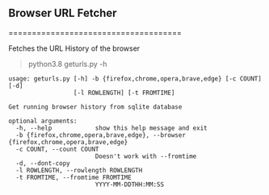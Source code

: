 ## Browser URL Fetcher
=====================================

Fetches the URL History of the browser

> python3.8 geturls.py -h

```
usage: geturls.py [-h] -b {firefox,chrome,opera,brave,edge} [-c COUNT] [-d]
                  [-l ROWLENGTH] [-t FROMTIME]

Get running browser history from sqlite database

optional arguments:
  -h, --help            show this help message and exit
  -b {firefox,chrome,opera,brave,edge}, --browser {firefox,chrome,opera,brave,edge}
  -c COUNT, --count COUNT
                        Doesn't work with --fromtime
  -d, --dont-copy
  -l ROWLENGTH, --rowlength ROWLENGTH
  -t FROMTIME, --fromtime FROMTIME
                        YYYY-MM-DDTHH:MM:SS

```
